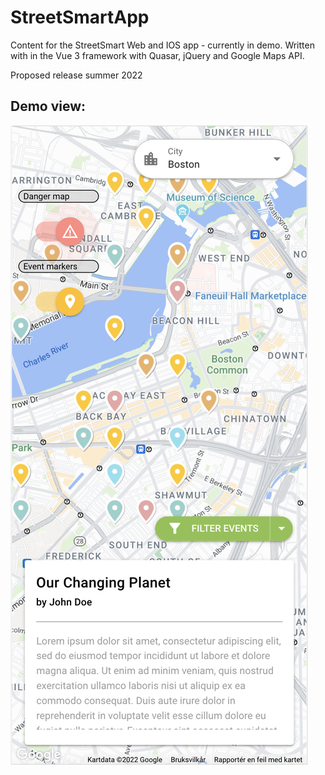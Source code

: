 # StreetSmartApp
Content for the StreetSmart Web and IOS app - currently in demo.
Written with in the Vue 3 framework with Quasar, jQuery and Google Maps API.

Proposed release summer 2022

## Demo view:
![Demo view on iOS device](demo.png)
